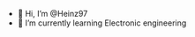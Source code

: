 - 👋 Hi, I’m @Heinz97
- 🌱 I’m currently learning Electronic engineering 


<!---
Heinz97/Heinz97 is a ✨ special ✨ repository because its `README.md` (this file) appears on your GitHub profile.
You can click the Preview link to take a look at your changes.
--->
